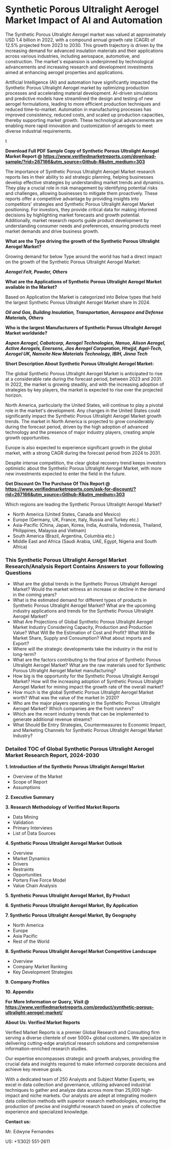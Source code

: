 <meta name="title" content="Global Synthetic Porous Ultralight Aerogel Market Impact of AI and Automation"><meta name="description" content="The Synthetic Porous Ultralight Aerogel market was valued at approximately USD 1.4 billion in 2022, with a compound annual growth rate (CAGR) of 12.5% projected from 2"><meta name="title" content="Synthetic Porous Ultralight Aerogel Market Size, Share, Scope, Trends, Growth, Opportunities, Analysis, Forecast"><h1>Synthetic Porous Ultralight Aerogel Market Impact of AI and Automation</h1><p>The Synthetic Porous Ultralight Aerogel market was valued at approximately USD 1.4 billion in 2022, with a compound annual growth rate (CAGR) of 12.5% projected from 2023 to 2030. This growth trajectory is driven by the increasing demand for advanced insulation materials and their applications across various industries, including aerospace, automotive, and construction. The market's expansion is underpinned by technological advancements and increasing research and development investments aimed at enhancing aerogel properties and applications.</p><p>Artificial Intelligence (AI) and automation have significantly impacted the Synthetic Porous Ultralight Aerogel market by optimizing production processes and accelerating material development. AI-driven simulations and predictive models have streamlined the design and testing of new aerogel formulations, leading to more efficient production techniques and reduced time-to-market. Automation in manufacturing processes has improved consistency, reduced costs, and scaled up production capacities, thereby supporting market growth. These technological advancements are enabling more rapid innovation and customization of aerogels to meet diverse industrial requirements.</p>t</p><p id="" class=""><strong>Download Full PDF Sample Copy of Synthetic Porous Ultralight Aerogel Market Report @ <a href="https://www.verifiedmarketreports.com/download-sample/?rid=267166&utm_source=Github-R&utm_medium=303" target="_blank">https://www.verifiedmarketreports.com/download-sample/?rid=267166&utm_source=Github-R&utm_medium=303</a></strong></p><p>The importance of&nbsp;Synthetic Porous Ultralight Aerogel Market research reports lies in their ability to aid strategic planning, helping businesses develop effective strategies by understanding market trends and dynamics. They play a crucial role in risk management by identifying potential risks and challenges, allowing businesses to mitigate them proactively. These reports offer a competitive advantage by providing insights into competitors' strategies and Synthetic Porous Ultralight Aerogel Market positioning. For investors, they provide critical data for making informed decisions by highlighting market forecasts and growth potential. Additionally, market research reports guide product development by understanding consumer needs and preferences, ensuring products meet market demands and drive business growth.</p><p><strong>What are the&nbsp;Type driving the growth of the Synthetic Porous Ultralight Aerogel Market?</strong></p><p id="" class="">Growing demand for below Type around the world has had a direct impact on the growth of the Synthetic Porous Ultralight Aerogel Market:</p><em><strong>Aerogel Felt, Powder, Others</strong></em></p><strong>What are the&nbsp;Applications&nbsp;of Synthetic Porous Ultralight Aerogel Market available in the Market?</strong></p><p id="" class="">Based on Application the Market is categorized into Below types that held the largest Synthetic Porous Ultralight Aerogel Market share In 2024.</p><em><strong>Oil and Gas, Building Insulation, Transportation, Aerospace and Defense Materials, Others</strong></em></p><strong>Who is the largest Manufacturers of Synthetic Porous Ultralight Aerogel Market worldwide?</strong></p><p><em><strong>Aspen Aerogel, Cabotcorp, Aerogel Technologies, Nanuo, Alison Aerogel, Active Aerogels, Enersens, Jios Aerogel Corporation, Htwjjd, Agel-Tech, Aerogel UK, Nameite New Materials Technology, IBIH, Jinna Tech</strong></em></p><p id="" class=""><strong>Short Description About Synthetic Porous Ultralight Aerogel Market:</strong></p><p>The global Synthetic Porous Ultralight Aerogel Market is anticipated to rise at a considerable rate during the forecast period, between 2023 and 2031. In 2022, the market is growing steadily, and with the increasing adoption of strategies by key players, the market is expected to rise over the projected horizon.</p><p>North America, particularly the United States, will continue to play a pivotal role in the market's development. Any changes in the United States could significantly impact the Synthetic Porous Ultralight Aerogel Market growth trends. The market in North America is projected to grow considerably during the forecast period, driven by the high adoption of advanced technology and the presence of major industry players, creating ample growth opportunities.</p><p>Europe is also expected to experience significant growth in the global market, with a strong CAGR during the forecast period from 2024 to 2031.</p><p>Despite intense competition, the clear global recovery trend keeps investors optimistic about the Synthetic Porous Ultralight Aerogel Market, with more new investments expected to enter the field in the future.</p><p id="" class=""><strong>Get Discount On The Purchase Of This Report @ <a href="https://www.verifiedmarketreports.com/ask-for-discount/?rid=267166&utm_source=Github-R&utm_medium=303" target="_blank">https://www.verifiedmarketreports.com/ask-for-discount/?rid=267166&utm_source=Github-R&utm_medium=303</a></strong></p>Which regions are leading the Synthetic Porous Ultralight Aerogel Market?</p><ul><li>North America (United States, Canada and Mexico)</li><li>Europe (Germany, UK, France, Italy, Russia and Turkey etc.)</li><li>Asia-Pacific (China, Japan, Korea, India, Australia, Indonesia, Thailand, Philippines, Malaysia and Vietnam)</li><li>South America (Brazil, Argentina, Columbia etc.)</li><li>Middle East and Africa (Saudi Arabia, UAE, Egypt, Nigeria and South Africa)</li></ul><h3 id="" class="">This Synthetic Porous Ultralight Aerogel Market Research/Analysis Report Contains Answers to your following Questions</h3><ul><li>What are the global trends in the Synthetic Porous Ultralight Aerogel Market? Would the market witness an increase or decline in the demand in the coming years?</li><li>What is the estimated demand for different types of products in Synthetic Porous Ultralight Aerogel Market? What are the upcoming industry applications and trends for the Synthetic Porous Ultralight Aerogel Market?</li><li>What Are Projections of Global Synthetic Porous Ultralight Aerogel Market Industry Considering Capacity, Production and Production Value? What Will Be the Estimation of Cost and Profit? What Will Be Market Share, Supply and Consumption? What about imports and Export?</li><li>Where will the strategic developments take the industry in the mid to long-term?</li><li>What are the factors contributing to the final price of Synthetic Porous Ultralight Aerogel Market? What are the raw materials used for Synthetic Porous Ultralight Aerogel Market manufacturing?</li><li>How big is the opportunity for the Synthetic Porous Ultralight Aerogel Market? How will the increasing adoption of Synthetic Porous Ultralight Aerogel Market for mining impact the growth rate of the overall market?</li><li>How much is the global Synthetic Porous Ultralight Aerogel Market worth? What was the value of the market In 2020?</li><li>Who are the major players operating in the Synthetic Porous Ultralight Aerogel Market? Which companies are the front runners?</li><li>Which are the recent industry trends that can be implemented to generate additional revenue streams?</li><li>What Should Be Entry Strategies, Countermeasures to Economic Impact, and Marketing Channels for Synthetic Porous Ultralight Aerogel Market Industry?</li></ul><h3 id="" class="">Detailed TOC of Global Synthetic Porous Ultralight Aerogel Market Research Report, 2024-2030</h3><p id="" class=""><strong>1. Introduction of the Synthetic Porous Ultralight Aerogel Market</strong></p><ul><li>Overview of the Market</li><li>Scope of Report</li><li>Assumptions</li></ul><p id="" class=""><strong>2. Executive Summary</strong></p><p id="" class=""><strong>3. Research Methodology of Verified Market Reports</strong></p><ul><li>Data Mining</li><li>Validation</li><li>Primary Interviews</li><li>List of Data Sources</li></ul><p id="" class=""><strong>4. Synthetic Porous Ultralight Aerogel Market Outlook</strong></p><ul><li>Overview</li><li>Market Dynamics</li><li>Drivers</li><li>Restraints</li><li>Opportunities</li><li>Porters Five Force Model</li><li>Value Chain Analysis</li></ul><p id="" class=""><strong>5. Synthetic Porous Ultralight Aerogel Market, By Product</strong></p><p id="" class=""><strong>6. Synthetic Porous Ultralight Aerogel Market, By Application</strong></p><p id="" class=""><strong>7. Synthetic Porous Ultralight Aerogel Market, By Geography</strong></p><ul><li>North America</li><li>Europe</li><li>Asia Pacific</li><li>Rest of the World</li></ul><p id="" class=""><strong>8. Synthetic Porous Ultralight Aerogel Market Competitive Landscape</strong></p><ul><li>Overview</li><li>Company Market Ranking</li><li>Key Development Strategies</li></ul><p id="" class=""><strong>9. Company Profiles</strong></p><p id="" class=""><strong>10. Appendix</strong></p><p id="" class=""><strong>For More Information or Query, Visit @ <a href="https://www.verifiedmarketreports.com/product/synthetic-porous-ultralight-aerogel-market/" target="_blank">https://www.verifiedmarketreports.com/product/synthetic-porous-ultralight-aerogel-market/</a></strong></p><p id="" class=""><strong>About Us: Verified Market Reports</strong></p><p id="" class="">Verified Market Reports is a premier Global Research and Consulting firm serving a diverse clientele of over 5000+ global customers. We specialize in delivering cutting-edge analytical research solutions and comprehensive information-enriched research studies.</p><p id="" class="">Our expertise encompasses strategic and growth analyses, providing the crucial data and insights required to make informed corporate decisions and achieve key revenue goals.</p><p id="" class="">With a dedicated team of 250 Analysts and Subject Matter Experts, we excel in data collection and governance, utilizing advanced industrial techniques to gather and analyze data across more than 25,000 high-impact and niche markets. Our analysts are adept at integrating modern data collection methods with superior research methodologies, ensuring the production of precise and insightful research based on years of collective experience and specialized knowledge.</p><p id="" class=""><strong>Contact us:</strong></p><p id="" class="">Mr. Edwyne Fernandes</p><p id="" class="">US: +1(302) 551-2611</p>